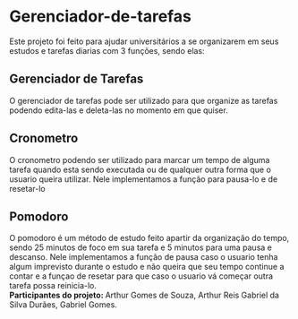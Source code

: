 # Gerenciador-de-tarefas

Este projeto foi feito para ajudar universitários a se organizarem em seus estudos e tarefas diarias com 3 funções, sendo elas:

<h2>Gerenciador de Tarefas</h2>
O gerenciador de tarefas pode ser utilizado para que organize as tarefas podendo edita-las e deleta-las no momento em que quiser.

<h2>Cronometro</h2>
O cronometro podendo ser utilizado para marcar um tempo de alguma tarefa quando esta sendo executada ou de qualquer outra forma que o usuario queira utilizar. Nele implementamos a função para pausa-lo e de resetar-lo

<h2>Pomodoro</h2>
O pomodoro é um método de estudo feito apartir da organização do tempo, sendo 25 minutos de foco em sua tarefa e 5 minutos para uma pausa e descanso. Nele implementamos a função de pausa caso o usuario tenha algum imprevisto durante o estudo e não queira que seu tempo continue a contar e a funçao de resetar para que caso o usuario vá começar outra tarefa possa reinicia-lo.
<br>
<b>Participantes do projeto: </b>Arthur Gomes de Souza, Arthur Reis  Gabriel da Silva Durães, Gabriel Gomes.
